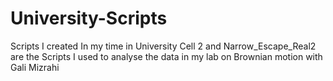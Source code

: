 # University-Scripts
Scripts I created In my time in University
Cell 2 and Narrow_Escape_Real2 are the Scripts I used to analyse the data in my lab on Brownian motion with Gali Mizrahi
